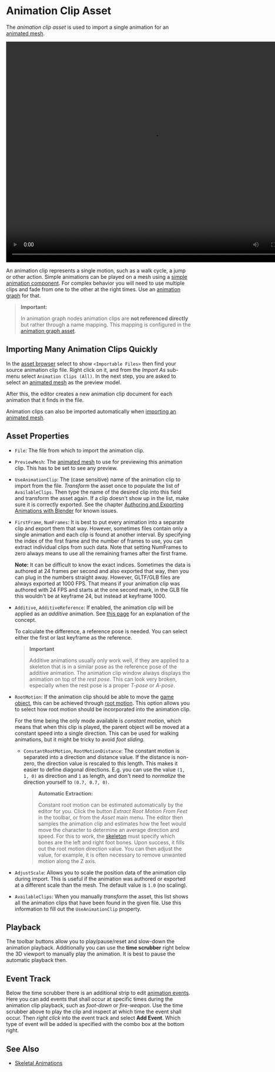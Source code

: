 # Animation Clip Asset

The *animation clip asset* is used to import a single animation for an [animated mesh](animated-mesh-asset.md).

<video src="../media/anim-clip.webm" width="800" height="600" autoplay loop></video>

An animation clip represents a single motion, such as a walk cycle, a jump or other action. Simple animations can be played on a mesh using a [simple animation component](simple-animation-component.md). For complex behavior you will need to use multiple clips and fade from one to the other at the right times. Use an [animation graph](animation-graphs/animation-graph-overview.md) for that.

> **Important:**
>
> In animation graph nodes animation clips are **not referenced directly** but rather through a name mapping. This mapping is configured in the [animation graph asset](animation-graphs/animation-graph-asset.md).

## Importing Many Animation Clips Quickly

In the [asset browser](../../assets/asset-browser.md) select to show `<Importable Files>` then find your source animation clip file. Right click on it, and from the *Import As* sub-menu select `Animation Clips (All)`. In the next step, you are asked to select an [animated mesh](animated-mesh-asset.md) as the preview model.

After this, the editor creates a new animation clip document for each animation that it finds in the file.

Animation clips can also be imported automatically when [importing an animated mesh](../../graphics/meshes/mesh-import.md).

## Asset Properties

* `File`: The file from which to import the animation clip.

* `PreviewMesh`: The [animated mesh](animated-mesh-asset.md) to use for previewing this animation clip. This has to be set to see any preview.

* `UseAnimationClip`: The (case sensitive) name of the animation clip to import from the file. *Transform* the asset once to populate the list of `AvailableClips`. Then type the name of the desired clip into this field and transform the asset again. If a clip doesn't show up in the list, make sure it is correctly exported. See the chapter [Authoring and Exporting Animations with Blender](blender-export.md) for known issues.

* `FirstFrame`, `NumFrames`: It is best to put every animation into a separate clip and export them that way. However, sometimes files contain only a single animation and each clip is found at another interval. By specifying the index of the first frame and the number of frames to use, you can extract individual clips from such data. Note that setting NumFrames to zero always means to use all the remaining frames after the first frame.

  **Note:** It can be difficult to know the exact indices. Sometimes the data is authored at 24 frames per second and also exported that way, then you can plug in the numbers straight away. However, GLTF/GLB files are always exported at 1000 FPS. That means if your animation clip was authored with 24 FPS and starts at the one second mark, in the GLB file this wouldn't be at keyframe 24, but instead at keyframe 1000.

* `Additive`, `AdditiveReference`: If enabled, the animation clip will be applied as an *additive* animation. See [this page](https://guillaumeblanc.github.io/ozz-animation/samples/additive) for an explanation of the concept.

  To calculate the difference, a reference pose is needed. You can select either the first or last keyframe as the reference.

  > **Important**
  >
  > Additive animations usually only work well, if they are applied to a skeleton that is in a similar pose as the reference pose of the additive animation. The animation clip window always displays the animation on top of the *rest pose*. This can look very broken, especially when the rest pose is a proper *T-pose* or *A-pose*.

* `RootMotion`: If the animation clip should be able to move the [game object](../../runtime/world/game-objects.md), this can be achieved through [root motion](root-motion.md). This option allows you to select how root motion should be incorporated into the animation clip.

  For the time being the only mode available is *constant motion*, which means that when this clip is played, the parent object will be moved at a constant speed into a single direction. This can be used for walking animations, but it might be tricky to avoid *foot sliding*.

  * `ConstantRootMotion`, `RootMotionDistance`: The constant motion is separated into a direction and distance value. If the distance is non-zero, the direction value is rescaled to this length. This makes it easier to define diagonal directions. E.g. you can use the value `(1, 1, 0)` as direction and `1` as length, and don't need to *normalize* the direction yourself to `(0.7, 0.7, 0)`.

    > **Automatic Extraction:**
    >
    > Constant root motion can be estimated automatically by the editor for you. Click the button *Extract Root Motion From Feet* in the toolbar, or from the *Asset* main menu. The editor then samples the animation clip and estimates how the feet would move the character to determine an average direction and speed. For this to work, the [skeleton](skeleton-asset.md) must specify which bones are the left and right foot bones. Upon success, it fills out the root motion direction value. You can then adjust the value, for example, it is often necessary to remove unwanted motion along the Z axis.

* `AdjustScale`: Allows you to scale the position data of the animation clip during import. This is useful if the animation was authored or exported at a different scale than the mesh. The default value is `1.0` (no scaling).

* `AvailableClips`: When you manually *transform* the asset, this list shows all the animation clips that have been found in the given file. Use this information to fill out the `UseAnimationClip` property.

## Playback

The toolbar buttons allow you to play/pause/reset and slow-down the animation playback. Additionally you can use the **time scrubber** right below the 3D viewport to manually play the animation. It is best to pause the automatic playback then.

## Event Track

Below the time scrubber there is an additional strip to edit [animation events](animation-events.md). Here you can add events that shall occur at specific times during the animation clip playback, such as *foot-down* or *fire-weapon*. Use the time scrubber above to play the clip and inspect at which time the event shall occur. Then *right click* into the event track and select **Add Event**. Which type of event will be added is specified with the combo box at the bottom right.

## See Also

* [Skeletal Animations](skeletal-animation-overview.md)